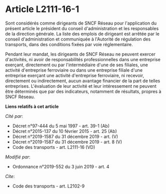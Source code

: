 # Article L2111-16-1

Sont considérés comme dirigeants de SNCF Réseau pour l'application du présent article le président du conseil
d'administration et les responsables de la direction générale. La liste des emplois de dirigeant est arrêtée par le conseil
d'administration et communiquée à l'Autorité de régulation des transports, dans des conditions fixées par voie réglementaire.

Pendant leur mandat, les dirigeants de SNCF Réseau ne peuvent exercer d'activités, ni avoir de responsabilités
professionnelles dans une entreprise exerçant, directement ou par l'intermédiaire d'une de ses filiales, une activité
d'entreprise ferroviaire ou dans une entreprise filiale d'une entreprise exerçant une activité d'entreprise ferroviaire, ni
recevoir, directement ou indirectement, aucun avantage financier de la part de telles entreprises. L'évaluation de leur
activité et leur intéressement ne peuvent être déterminés que par des indicateurs, notamment de résultats, propres à SNCF
Réseau.

**Liens relatifs à cet article**

_Cité par_:

  - Décret n°97-444 du 5 mai 1997 - art. 39-1 (Ab)
  - Décret n°2015-137 du 10 février 2015 - art. 25 (Ab)
  - Décret n°2019-1587 du 31 décembre 2019 - art. (V)
  - Décret n°2019-1587 du 31 décembre 2019 - art. 8 (V)
  - Code des transports - art. L2111-16 (VD)

_Modifié par_:

  - Ordonnance n°2019-552 du 3 juin 2019 - art. 4

_Cite_:

  - Code des transports - art. L2102-9
